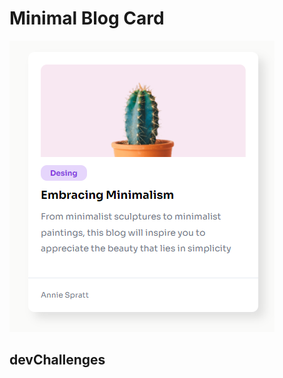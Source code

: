 # Minimal Blog Card
![Design preview for the 3 column card component coding challenge](img/minimalBlogCard.png)
## devChallenges